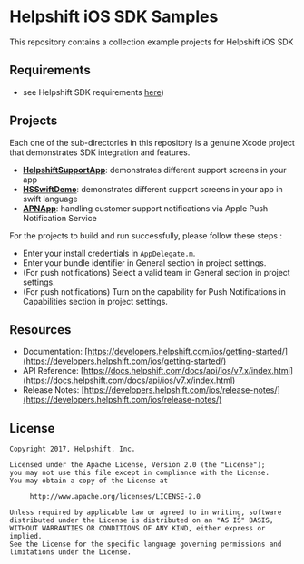 # Helpshift iOS SDK Samples

This repository contains a collection example projects for Helpshift iOS SDK

## Requirements

* see Helpshift SDK requirements [here](https://developers.helpshift.com/ios/getting-started/#version-requirements))

## Projects

Each one of the sub-directories in this repository is a genuine Xcode project that demonstrates SDK integration and features.

* **[HelpshiftSupportApp](HelpshiftSupportApp)**: demonstrates different support screens in your app
* **[HSSwiftDemo](HSSwiftDemo)**: demonstrates different support screens in your app in swift language
* **[APNApp](APNApp)**: handling customer support notifications via Apple Push Notification Service

For the projects to build and run successfully, please follow these steps : 
* Enter your install credentials in `AppDelegate.m`.
* Enter your bundle identifier in General section in project settings.
* (For push notifications) Select a valid team in General section in project settings.
* (For push notifications) Turn on the capability for Push Notifications in Capabilities section in project settings.

## Resources
* Documentation: [https://developers.helpshift.com/ios/getting-started/](https://developers.helpshift.com/ios/getting-started/)
* API Reference: [https://docs.helpshift.com/docs/api/ios/v7.x/index.html](https://docs.helpshift.com/docs/api/ios/v7.x/index.html)
* Release Notes: [https://developers.helpshift.com/ios/release-notes/](https://developers.helpshift.com/ios/release-notes/)

## License

```
Copyright 2017, Helpshift, Inc.

Licensed under the Apache License, Version 2.0 (the "License");
you may not use this file except in compliance with the License.
You may obtain a copy of the License at

     http://www.apache.org/licenses/LICENSE-2.0

Unless required by applicable law or agreed to in writing, software
distributed under the License is distributed on an "AS IS" BASIS,
WITHOUT WARRANTIES OR CONDITIONS OF ANY KIND, either express or implied.
See the License for the specific language governing permissions and
limitations under the License.
```
